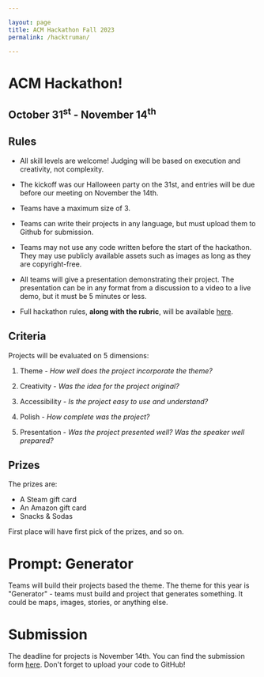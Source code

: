 ```yaml
---

layout: page
title: ACM Hackathon Fall 2023
permalink: /hacktruman/

---
```


# ACM Hackathon!

## October 31<sup>st</sup> - November 14<sup>th</sup>

## Rules

* All skill levels are welcome! Judging will be based on execution and creativity, not complexity. 

* The kickoff was our Halloween party on the 31st, and entries will be due before our meeting on November the 14th. 

* Teams have a maximum size of 3. 

* Teams can write their projects in any language, but must upload them to Github for submission. 

* Teams may not use any code written before the start of the hackathon. They may use publicly available assets such as images as long as they are copyright-free. 

* All teams will give a presentation demonstrating their project. The presentation can be in any format from a discussion to a video to a live demo, but it must be 5 minutes or less. 

* Full hackathon rules, **along with the rubric**, will be available [here][Rubric]. 

## Criteria

Projects will be evaluated on 5 dimensions: 

1. Theme - *How well does the project incorporate the theme?* 

2. Creativity - *Was the idea for the project original?* 

3. Accessibility - *Is the project easy to use and understand?* 

4. Polish - *How complete was the project?* 

5. Presentation - *Was the project presented well? Was the speaker well prepared?* 

## Prizes
The prizes are: 

* A Steam gift card
* An Amazon gift card
* Snacks & Sodas

First place will have first pick of the prizes, and so on. 

# Prompt: Generator

Teams will build their projects based the theme. The theme for this year is "Generator" - teams must build and
project that generates something. It could be maps, images, stories, or anything else. 

# Submission

The deadline for projects is November 14th. You can find the submission form [here][Submit]. Don't forget to upload your code to GitHub! 


[Rubric]: {{site.baseurl}}/assets/hackathon/ACMHackathonInformation2023.pdf
[Submit]: https://forms.gle/BxQ8EGFBUMRZR3D48